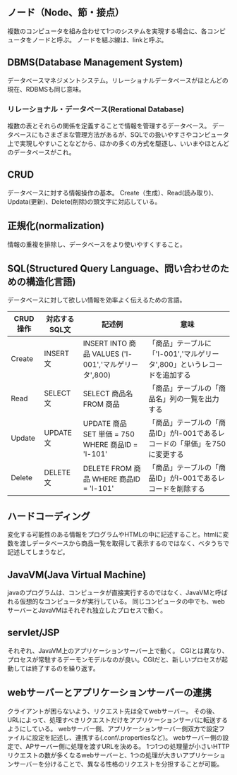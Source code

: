 ## ノード（Node、節・接点）
複数のコンピュータを組み合わせて1つのシステムを実現する場合に、各コンピュータをノードと呼ぶ。
ノードを結ぶ線は、linkと呼ぶ。

## DBMS(Database Management System)
データベースマネジメントシステム。リレーショナルデータベースがほとんどの現在、RDBMSも同じ意味。

### リレーショナル・データベース(Rerational Database)
複数の表とそれらの関係を定義することで情報を管理するデータベース。
データベースにもさまざまな管理方法があるが、SQLでの扱いやすさやコンピュータ上で実現しやすいことなどから、ほかの多くの方式を駆逐し、いいまやほとんどのデータベースがこれ。

## CRUD
データベースに対する情報操作の基本。
Create（生成）、Read(読み取り)、Updata(更新)、Delete(削除)の頭文字に対応している。

## 正規化(normalization)
情報の重複を排除し、データベースをより使いやすくすること。


## SQL(Structured Query Language、問い合わせのための構造化言語)
データベースに対して欲しい情報を効率よく伝えるための言語。

|CRUD操作 |対応するSQL文 |記述例 |意味 |
|---|---|---|---|
|Create |INSERT文 |INSERT INTO 商品 VALUES ('l-001','マルゲリータ',800) |「商品」テーブルに「'l-001','マルゲリータ',800」というレコードを追加する |
|Read |SELECT文 |SELECT 商品名 FROM 商品 |「商品」テーブルの「商品名」列の一覧を出力する |
|Update |UPDATE文 |UPDATE 商品 SET 単価 = 750 WHERE 商品ID = 'l-101' |「商品」テーブルの「商品ID」がl-001であるレコードの「単価」を750に変更する |
|Delete |DELETE文 |DELETE FROM 商品 WHERE 商品ID = 'l-101' |「商品」テーブルの「商品ID」がl-001であるレコードを削除する |

## ハードコーディング
変化する可能性のある情報をプログラムやHTMLの中に記述すること。htmlに変数を渡しデータベースから商品一覧を取得して表示するのではなく、ベタうちで記述してしまうなど。

## JavaVM(Java Virtual Machine)
javaのプログラムは、コンピュータが直接実行するのではなく、JavaVMと呼ばれる仮想的なコンピュータが実行している。
同じコンピュータの中でも、webサーバーとJavaVMはそれぞれ独立したプロセスで動く。

## servlet/JSP
それぞれ、JavaVM上のアプリケーションサーバー上で動く。
CGIとは異なり、プロセスが常駐するデーモンモデルなのが良い。CGIだと、新しいプロセスが起動しては終了するのを繰り返す。

## webサーバーとアプリケーションサーバーの連携
クライアントが困らないよう、リクエスト先は全てwebサーバー。
その後、URLによって、処理すべきリクエストだけをアプリケーションサーバに転送するようにしている。
webサーバー側、アプリケーションサーバー側双方で設定ファイルに設定を記述し、連携する(.conf/.propertiesなど)。
webサーバー側の設定で、APサーバー側に処理を渡すURLを決める。
1つ1つの処理量が小さいHTTPリクエストの数が多くなるwebサーバーと、1つの処理が大きいアプリケーションサーバーを分けることで、異なる性格のリクエストを分担することが可能。



